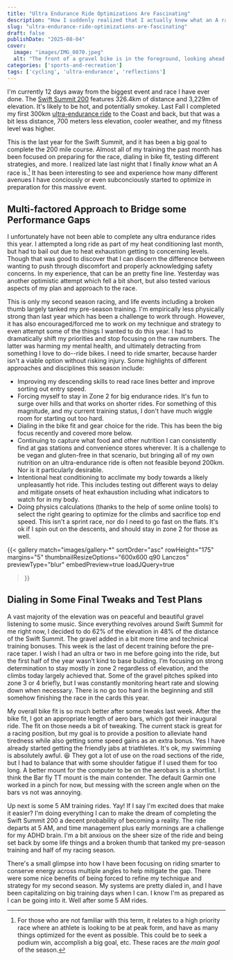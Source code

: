 ```yaml
---
title: "Ultra Endurance Ride Optimizations Are Fascinating"
description: "How I suddenly realized that I actually knew what an A race was."
slug: "ultra-endurance-ride-optimizations-are-fascinating"
draft: false
publishDate: "2025-08-04"
cover:
  image: "images/IMG_0870.jpeg"
  alt: "The front of a gravel bike is in the foreground, looking ahead of a gravel path in the woods."
categories: ['sports-and-recreation']
tags: ['cycling', 'ultra-endurance', 'reflections']
---
```

I'm currently 12 days away from the biggest event and race I have ever done. The [Swift Summit 200](https://www.swiftsummitnw.com/200-100) features 326.4km of distance and 3,229m of elevation. It's likely to be hot, and potentially smokey. Last Fall I completed my first 300km [ultra-endurance ride](/blog/exploring-oregons-3-capes-scenic) to the Coast and back, but that was a bit less distance, 700 meters less elevation, cooler weather, and my fitness level was higher.

This is the last year for the Swift Summit, and it has been a big goal to complete the 200 mile course. Almost all of my training the past month has been focused on preparing for the race, dialing in bike fit, testing different strategies, and more. I realized late last night that I finally _know_ what an A race is.[^1] It has been interesting to see and experience how many different avenues I have conciously or even subconciously started to optimize in preparation for this massive event.

## Multi-factored Approach to Bridge some Performance Gaps

I unfortunately have not been able to complete any ultra endurance rides this year. I attempted a long ride as part of my heat conditioning last month, but had to bail out due to heat exhaustion getting to concerning levels. Though that was good to discover that I can discern the difference between wanting to push through discomfort and properly acknowledging safety concerns. In my experience, that can be an pretty fine line. Yesterday was another optimistic attempt which fell a bit short, but also tested various aspects of my plan and approach to the race.

This is only my second season racing, and life events including a broken thumb largely tanked my pre-season training. I'm empirically less physically strong than last year which has been a challenge to work through. However, it has also encouraged/forced me to work on my technique and strategy to even attempt some of the things I wanted to do this year. I had to dramatically shift my priorities and stop focusing on the raw numbers. The latter was harming my mental health, and ultimately detracting from something I love to do--ride bikes. I need to ride smarter, because harder isn't a viable option without risking injury. Some highlights of different approaches and disciplines this season include:

- Improving my descending skills to read race lines better and improve sorting out entry speed.
- Forcing myself to stay in Zone 2 for big endurance rides. It's fun to surge over hills and that works on shorter rides. For something of this magnitude, and my current training status, I don't have much wiggle room for starting out too hard.
- Dialing in the bike fit and gear choice for the ride. This has been the big focus recently and covered more below.
- Continuing to capture what food and other nutrition I can consistently find at gas stations and convenience stores wherever. It is a challenge to be vegan and gluten-free in that scenario, but bringing all of my own nutrition on an ultra-endurance ride is often not feasible beyond 200km. Nor is it particularly desirable.
- Intentional heat conditioning to acclimate my body towards a likely unpleasantly hot ride. This includes testing out different ways to delay and mitigate onsets of heat exhaustion including what indicators to watch for in my body.
- Doing physics calculations (thanks to the help of some online tools) to select the right gearing to optimize for the climbs and sacrifice top end speed. This isn't a sprint race, nor do I need to go fast on the flats. It's ok if I spin out on the descents, and should stay in zone 2 for those as well.

{{< gallery
	match="images/gallery-*"
	sortOrder="asc"
	rowHeight="175"
	margins="5"
	thumbnailResizeOptions="600x600 q90 Lanczos"
	previewType="blur"
	embedPreview=true
	loadJQuery=true
>}}

## Dialing in Some Final Tweaks and Test Plans

A vast majority of the elevation was on peaceful and beautiful gravel listening to some music. Since everything revolves around Swift Summit for me right now, I decided to do 62% of the elevation in 48% of the distance of the Swift Summit. The gravel added in a bit more time and technical training bonuses. This week is the last of decent training before the pre-race taper. I wish I had an ultra or two in me before going into the ride, but the first half of the year wasn’t kind to base building. I’m focusing on strong determination to stay mostly in zone 2 regardless of elevation, and the climbs today largely achieved that. Some of the gravel pitches spiked into zone 3 or 4 briefly, but I was constantly monitoring heart rate and slowing down when necessary. There is no go too hard in the beginning and still somehow finishing the race in the cards this year.

My overall bike fit is so much better after some tweaks last week. After the bike fit, I got an appropriate length of aero bars, which got their inaugural ride. The fit on those needs a bit of tweaking. The current stack is great for a racing position, but my goal is to provide a position to alleviate hand tiredness while also getting some speed gains as an extra bonus. Yes I have already started getting the friendly jabs at triathletes. It's ok, my swimming is absolutely awful. 😆 They got a lot of use on the road sections of the ride, but I had to balance that with some shoulder fatigue if I used them for too long. A better mount for the computer to be on the aerobars is a shortlist. I think the Bar fly TT mount is the main contender. The default Garmin one worked in a pinch for now, but messing with the screen angle when on the bars vs not was annoying.

Up next is some 5 AM training rides. Yay! If I say I'm excited does that make it easier? I'm doing everything I can to make the dream of completing the Swift Summit 200 a decent probability of becoming a reality. The ride departs at 5 AM, and time management plus early mornings are a challenge for my ADHD brain. I'm a bit anxious on the sheer size of the ride and being set back by some life things and a broken thumb that tanked my pre-season training and half of my racing season.

There's a small glimpse into how I have been focusing on riding smarter to conserve energy across multiple angles to help mitigate the gap. There were some nice benefits of being forced to refine my technique and strategy for my second season. My systems are pretty dialed in, and I have been capitalizing on big training days when I can. I know I'm as prepared as I can be going into it. Well after some 5 AM rides.

[^1]: For those who are not familiar with this term, it relates to a high priority race where an athlete is looking to be at peak form, and have as many things optimized for the event as possible. This could be to seek a podium win, accomplish a big goal, etc. These races are _the main goal_ of the season.
